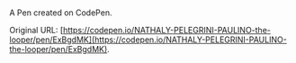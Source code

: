 # 

A Pen created on CodePen.

Original URL: [https://codepen.io/NATHALY-PELEGRINI-PAULINO-the-looper/pen/ExBgdMK](https://codepen.io/NATHALY-PELEGRINI-PAULINO-the-looper/pen/ExBgdMK).

